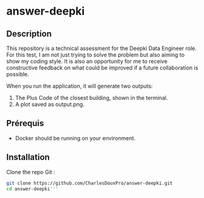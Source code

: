 # answer-deepki


## Description
This repository is a technical assessment for the Deepki Data Engineer role. For this test, I am not just trying to solve the problem but also aiming to show my coding style. It is also an opportunity for me to receive constructive feedback on what could be improved if a future collaboration is possible.

When you run the application, it will generate two outputs:

  1. The Plus Code of the closest building, shown in the terminal.
  2. A plot saved as output.png.

## Prérequis
- Docker should be running on your environment.

## Installation
Clone the repo Git :
```bash
git clone https://github.com/CharlesDouxPro/answer-deepki.git
cd answer-deepki'''


